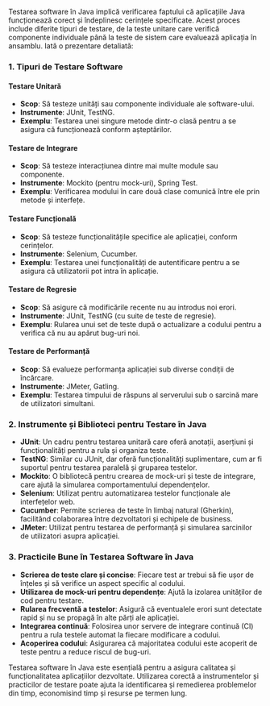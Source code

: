 Testarea software în Java implică verificarea faptului că aplicațiile Java funcționează corect și îndeplinesc cerințele specificate. Acest proces include diferite tipuri de testare, de la teste unitare care verifică componente individuale până la teste de sistem care evaluează aplicația în ansamblu. Iată o prezentare detaliată:

### 1. **Tipuri de Testare Software**

#### Testare Unitară
- **Scop**: Să testeze unități sau componente individuale ale software-ului.
- **Instrumente**: JUnit, TestNG.
- **Exemplu**: Testarea unei singure metode dintr-o clasă pentru a se asigura că funcționează conform așteptărilor.

#### Testare de Integrare
- **Scop**: Să testeze interacțiunea dintre mai multe module sau componente.
- **Instrumente**: Mockito (pentru mock-uri), Spring Test.
- **Exemplu**: Verificarea modului în care două clase comunică între ele prin metode și interfețe.

#### Testare Funcțională
- **Scop**: Să testeze funcționalitățile specifice ale aplicației, conform cerințelor.
- **Instrumente**: Selenium, Cucumber.
- **Exemplu**: Testarea unei funcționalități de autentificare pentru a se asigura că utilizatorii pot intra în aplicație.

#### Testare de Regresie
- **Scop**: Să asigure că modificările recente nu au introdus noi erori.
- **Instrumente**: JUnit, TestNG (cu suite de teste de regresie).
- **Exemplu**: Rularea unui set de teste după o actualizare a codului pentru a verifica că nu au apărut bug-uri noi.

#### Testare de Performanță
- **Scop**: Să evalueze performanța aplicației sub diverse condiții de încărcare.
- **Instrumente**: JMeter, Gatling.
- **Exemplu**: Testarea timpului de răspuns al serverului sub o sarcină mare de utilizatori simultani.

### 2. **Instrumente și Biblioteci pentru Testare în Java**

- **JUnit**: Un cadru pentru testarea unitară care oferă anotații, aserțiuni și funcționalități pentru a rula și organiza teste.
- **TestNG**: Similar cu JUnit, dar oferă funcționalități suplimentare, cum ar fi suportul pentru testarea paralelă și gruparea testelor.
- **Mockito**: O bibliotecă pentru crearea de mock-uri și teste de integrare, care ajută la simularea comportamentului dependențelor.
- **Selenium**: Utilizat pentru automatizarea testelor funcționale ale interfețelor web.
- **Cucumber**: Permite scrierea de teste în limbaj natural (Gherkin), facilitând colaborarea între dezvoltatori și echipele de business.
- **JMeter**: Utilizat pentru testarea de performanță și simularea sarcinilor de utilizatori asupra aplicației.

### 3. **Practicile Bune în Testarea Software în Java**

- **Scrierea de teste clare și concise**: Fiecare test ar trebui să fie ușor de înțeles și să verifice un aspect specific al codului.
- **Utilizarea de mock-uri pentru dependențe**: Ajută la izolarea unităților de cod pentru testare.
- **Rularea frecventă a testelor**: Asigură că eventualele erori sunt detectate rapid și nu se propagă în alte părți ale aplicației.
- **Integrarea continuă**: Folosirea unor servere de integrare continuă (CI) pentru a rula testele automat la fiecare modificare a codului.
- **Acoperirea codului**: Asigurarea că majoritatea codului este acoperit de teste pentru a reduce riscul de bug-uri.

Testarea software în Java este esențială pentru a asigura calitatea și funcționalitatea aplicațiilor dezvoltate. Utilizarea corectă a instrumentelor și practicilor de testare poate ajuta la identificarea și remedierea problemelor din timp, economisind timp și resurse pe termen lung.
